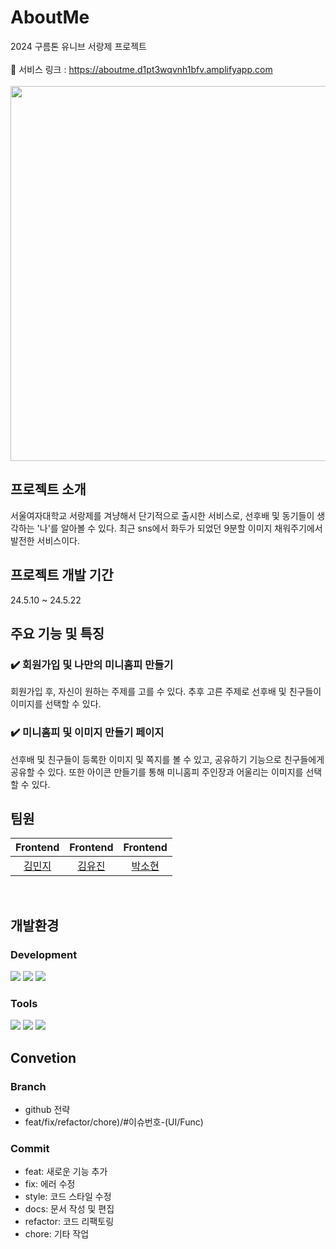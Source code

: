 # AboutMe
2024 구름톤 유니브 서랑제 프로젝트
<br/>
<br/>
🔗 서비스 링크 : https://aboutme.d1pt3wqvnh1bfv.amplifyapp.com
<br/>
<br/>
<img src="https://github.com/Sohyunnnn/2024_SEORANGJE_ABOUTME_FE/assets/108279922/dddd8a1f-6105-46aa-841e-da25ba9362db.png" width="600" height="600"/>

## 프로젝트 소개
서울여자대학교 서랑제를 겨냥해서 단기적으로 출시한 서비스로, 선후배 및 동기들이 생각하는 '나'를 알아볼 수 있다.
최근 sns에서 화두가 되었던 9분할 이미지 채워주기에서 발전한 서비스이다.
<br/>


## 프로젝트 개발 기간<br/>
24.5.10 ~ 24.5.22
<br/>

## 주요 기능 및 특징 <br/>
### ✔️ 회원가입 및 나만의 미니홈피 만들기
회원가입 후, 자신이 원하는 주제를 고를 수 있다. 추후 고른 주제로 선후배 및 친구들이 이미지를 선택할 수 있다.
### ✔️ 미니홈피 및 이미지 만들기 페이지
선후배 및 친구들이 등록한 이미지 및 쪽지를 볼 수 있고, 공유하기 기능으로 친구들에게 공유할 수 있다. 또한 아이콘 만들기를 통해 미니홈피 주인장과 어울리는 이미지를 선택할 수 있다.
<br/>

## 팀원
| Frontend | Frontend | Frontend |
| :-----: | :-----: | :------: |
|[김민지](https://github.com/minzee09)|[김유진](https://github.com/yyyujinnn)|[박소현](https://github.com/Sohyunnnn)|
<br/>

## 개발환경

### Development
<img src="https://img.shields.io/badge/React-20232A?style=for-the-badge&logo=react&logoColor=61DAFB">  <img src="https://img.shields.io/badge/JavaScript-F7DF1E?style=for-the-badge&logo=JavaScript&logoColor=white"> 
 <img src="https://img.shields.io/badge/Amazon_AWS-FF9900?style=for-the-badge&logo=amazonaws&logoColor=white">

### Tools
<img src="https://img.shields.io/badge/Visual_Studio_Code-0078D4?style=for-the-badge&logo=visual%20studio%20code&logoColor=white">  <img src="https://img.shields.io/badge/GitHub-100000?style=for-the-badge&logo=github&logoColor=white">  <img src="https://img.shields.io/badge/Discord-7289DA?style=for-the-badge&logo=discord&logoColor=white">

## Convetion
### Branch
- github 전략
- feat/fix/refactor/chore)/#이슈번호-(UI/Func) 

### Commit
- feat: 새로운 기능 추가
- fix: 에러 수정
- style: 코드 스타일 수정
- docs: 문서 작성 및 편집
- refactor: 코드 리팩토링
- chore:  기타 작업



